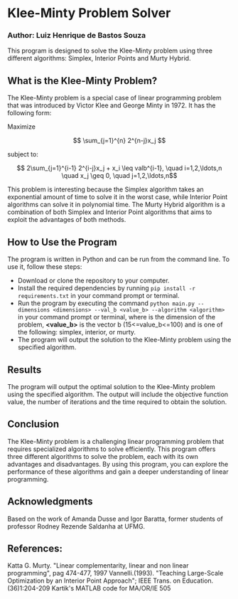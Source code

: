 # Klee-Minty Problem Solver
### Author: Luiz Henrique de Bastos Souza
This program is designed to solve the Klee-Minty problem using three different algorithms: Simplex, Interior Points and Murty Hybrid.

## What is the Klee-Minty Problem?
The Klee-Minty problem is a special case of linear programming problem that was introduced by Victor Klee and George Minty in 1972. It has the following form:

Maximize
    
$$ \sum_{j=1}^{n} 2^{n-j}x_j $$

subject to:

$$ 2\sum_{j=1}^{i-1} 2^{i-j}x_j + x_i \leq valb^{i-1}, \quad i=1,2,\ldots,n \quad x_j \geq 0, \quad j=1,2,\ldots,n$$

This problem is interesting because the Simplex algorithm takes an exponential amount of time to solve it in the worst case, while Interior Point algorithms can solve it in polynomial time. The Murty Hybrid algorithm is a combination of both Simplex and Interior Point algorithms that aims to exploit the advantages of both methods.

## How to Use the Program
The program is written in Python and can be run from the command line. To use it, follow these steps:

- Download or clone the repository to your computer.
- Install the required dependencies by running `pip install -r requirements.txt` in your command prompt or terminal.
- Run the program by executing the command `python main.py --dimensions <dimensions> --val_b <value_b> --algorithm <algorithm>` in your command prompt or terminal, where **<dimensions>** is the dimension of the problem, **<value_b>** is the vector b (15<=value_b<=100) and **<algorithm>** is one of the following: simplex, interior, or murty.
- The program will output the solution to the Klee-Minty problem using the specified algorithm.

## Results
The program will output the optimal solution to the Klee-Minty problem using the specified algorithm. The output will include the objective function value, the number of iterations and the time required to obtain the solution.

## Conclusion
The Klee-Minty problem is a challenging linear programming problem that requires specialized algorithms to solve efficiently. This program offers three different algorithms to solve the problem, each with its own advantages and disadvantages. By using this program, you can explore the performance of these algorithms and gain a deeper understanding of linear programming.

## Acknowledgments
Based on the work of Amanda Dusse and Igor Baratta, former students of professor Rodney Rezende Saldanha at UFMG.

## References:
Katta G. Murty. "Linear complementarity, linear and non linear programming", pag 474-477, 1997
Vannelli.(1993). "Teaching Large-Scale Optimization by an Interior Point Approach"; IEEE Trans. on Education. (36)1:204-209
Kartik's MATLAB code for MA/OR/IE 505
